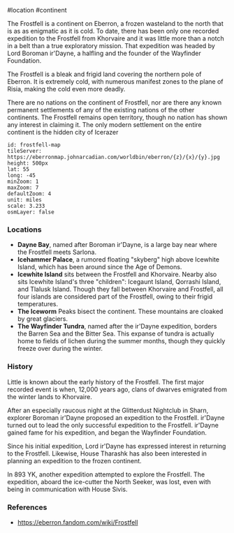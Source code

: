  #location #continent 

The Frostfell is a continent on Eberron, a frozen wasteland to the north that is as as enigmatic as it is cold. To date, there has been only one recorded expedition to the Frostfell from Khorvaire and it was little more than a notch in a belt than a true exploratory mission. That expedition was headed by Lord Boroman ir'Dayne, a halfling and the founder of the Wayfinder Foundation.

The Frostfell is a bleak and frigid land covering the northern pole of Eberron. It is extremely cold, with numerous manifest zones to the plane of Risia, making the cold even more deadly.

There are no nations on the continent of Frostfell, nor are there any known permanent settlements of any of the existing nations of the other continents. The Frostfell remains open territory, though no nation has shown any interest in claiming it. The only modern settlement on the entire continent is the hidden city of Icerazer

```leaflet
id: frostfell-map
tileServer: https://eberronmap.johnarcadian.com/worldbin/eberron/{z}/{x}/{y}.jpg
height: 500px
lat: 55
long: -45
minZoom: 1
maxZoom: 7
defaultZoom: 4
unit: miles
scale: 3.233
osmLayer: false
```

### Locations

* **Dayne Bay**, named after Boroman ir'Dayne, is a large bay near where the Frostfell meets Sarlona.
* **Icehammer Palace**, a rumored floating "skyberg" high above Icewhite Island, which has been around since the Age of Demons.
* **Icewhite Island** sits between the Frostfell and Khorvaire. Nearby also sits Icewhite Island's three "children": Icegaunt Island, Qorrashi Island, and Tlalusk Island. Though they fall between Khorvaire and Frostfell, all four islands are considered part of the Frostfell, owing to their frigid temperatures.
* **The Iceworm** Peaks bisect the continent. These mountains are cloaked by great glaciers.
* **The Wayfinder Tundra**, named after the ir'Dayne expedition, borders the Barren Sea and the Bitter Sea. This expanse of tundra is actually home to fields of lichen during the summer months, though they quickly freeze over during the winter.

### History

Little is known about the early history of the Frostfell. The first major recorded event is when, 12,000 years ago, clans of dwarves emigrated from the winter lands to Khorvaire.

After an especially raucous night at the Glitterdust Nightclub in Sharn, explorer Boroman ir'Dayne proposed an expedition to the Frostfell. ir'Dayne turned out to lead the only successful expedition to the Frostfell. ir'Dayne gained fame for his expedition, and began the Wayfinder Foundation.

Since his initial expedition, Lord ir'Dayne has expressed interest in returning to the Frostfell. Likewise, House Tharashk has also been interested in planning an expedition to the frozen continent.

In 893 YK, another expedition attempted to explore the Frostfell. The expedition, aboard the ice-cutter the North Seeker, was lost, even with being in communication with House Sivis.

### References

* https://eberron.fandom.com/wiki/Frostfell

